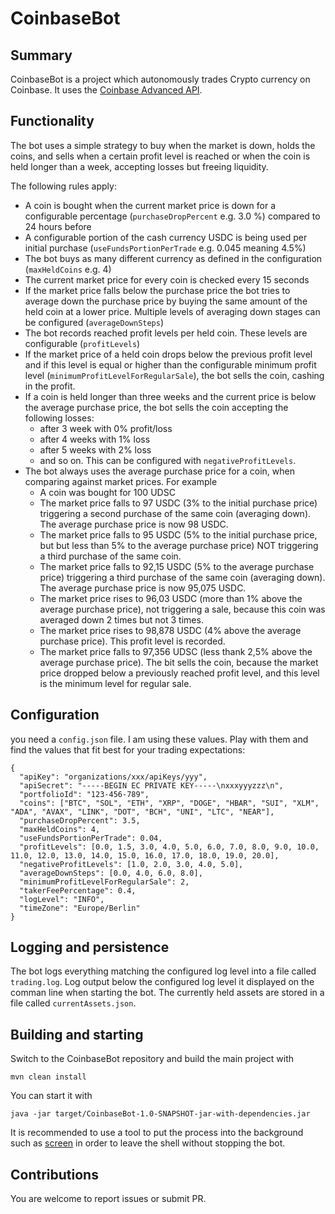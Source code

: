 # CoinbaseBot

## Summary

CoinbaseBot is a project which autonomously trades Crypto currency on Coinbase. It uses the [Coinbase Advanced API](https://www.coinbase.com/developer-platform/products/advanced-trade-api).

## Functionality

The bot uses a simple strategy to buy when the market is down, holds the coins, and sells when a certain profit level is reached or when the coin is held longer than a week, accepting losses but freeing liquidity.

The following rules apply:

* A coin is bought when the current market price is down for a configurable percentage (`purchaseDropPercent` e.g. 3.0 %) compared to 24 hours before
* A configurable portion of the cash currency USDC is being used per initial purchase (`useFundsPortionPerTrade` e.g. 0.045 meaning 4.5%) 
* The bot buys as many different currency as defined in the configuration (`maxHeldCoins` e.g. 4)
* The current market price for every coin is checked every 15 seconds
* If the market price falls below the purchase price the bot tries to average down the purchase price by buying the same amount of the held coin at a lower price. Multiple levels of averaging down stages can be configured (`averageDownSteps`)
* The bot records reached profit levels per held coin. These levels are configurable (`profitLevels`)
* If the market price of a held coin drops below the previous profit level and if this level is equal or higher than the configurable minimum profit level (`minimumProfitLevelForRegularSale`), the bot sells the coin, cashing in the profit.
* If a coin is held longer than three weeks and the current price is below the average purchase price, the bot sells the coin accepting the following losses:
  * after 3 week with 0% profit/loss
  * after 4 weeks with 1% loss
  * after 5 weeks with 2% loss
  * and so on. This can be configured with `negativeProfitLevels`.
* The bot always uses the average purchase price for a coin, when comparing against market prices. For example
  * A coin was bought for 100 UDSC
  * The market price falls to 97 USDC (3% to the initial purchase price) triggering a second purchase of the same coin (averaging down). The average purchase price is now 98 USDC.
  * The market price falls to 95 USDC (5% to the initial purchase price, but but less than 5% to the average purchase price) NOT triggering a third purchase of the same coin.
  * The market price falls to 92,15 USDC (5% to the average purchase price) triggering a third purchase of the same coin (averaging down). The average purchase price is now 95,075 USDC.
  * The market price rises to 96,03 USDC (more than 1% above the average purchase price), not triggering a sale, because this coin was averaged down 2 times but not 3 times.
  * The market price rises to 98,878 USDC (4% above the average purchase price). This profit level is recorded.
  * The market price falls to 97,356 UDSC (less thank 2,5% above the average purchase price). The bit sells the coin, because the market price dropped below a previously reached profit level, and this level is the minimum level for regular sale.

## Configuration

you need a `config.json` file. I am using these values. Play with them and find the values that fit best for your trading expectations:

```
{
  "apiKey": "organizations/xxx/apiKeys/yyy",
  "apiSecret": "-----BEGIN EC PRIVATE KEY-----\nxxxyyyzzz\n",
  "portfolioId": "123-456-789",
  "coins": ["BTC", "SOL", "ETH", "XRP", "DOGE", "HBAR", "SUI", "XLM", "ADA", "AVAX", "LINK", "DOT", "BCH", "UNI", "LTC", "NEAR"],
  "purchaseDropPercent": 3.5,
  "maxHeldCoins": 4,
  "useFundsPortionPerTrade": 0.04,
  "profitLevels": [0.0, 1.5, 3.0, 4.0, 5.0, 6.0, 7.0, 8.0, 9.0, 10.0, 11.0, 12.0, 13.0, 14.0, 15.0, 16.0, 17.0, 18.0, 19.0, 20.0],
  "negativeProfitLevels": [1.0, 2.0, 3.0, 4.0, 5.0],
  "averageDownSteps": [0.0, 4.0, 6.0, 8.0],
  "minimumProfitLevelForRegularSale": 2,
  "takerFeePercentage": 0.4,
  "logLevel": "INFO",
  "timeZone": "Europe/Berlin"
}
```

## Logging and persistence

The bot logs everything matching the configured log level into a file called `trading.log`. Log output below the configured log level it displayed on the comman line when starting the bot.
The currently held assets are stored in a file called `currentAssets.json`.

## Building and starting

Switch to the CoinbaseBot repository and build the main project with

`mvn clean install`

You can start it with

`java -jar target/CoinbaseBot-1.0-SNAPSHOT-jar-with-dependencies.jar`

It is recommended to use a tool to put the process into the background such as [screen](https://wiki.debian.org/screen) in order to leave the shell without stopping the bot.

## Contributions

You are welcome to report issues or submit PR.

